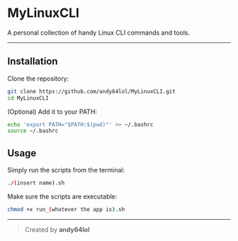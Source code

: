 # MyLinuxCLI

A personal collection of handy Linux CLI commands and tools.

---

## Installation

Clone the repository:

```bash
git clone https://github.com/andy64lol/MyLinuxCLI.git
cd MyLinuxCLI
```

(Optional) Add it to your PATH:

```bash
echo 'export PATH="$PATH:$(pwd)"' >> ~/.bashrc
source ~/.bashrc
```

## Usage

Simply run the scripts from the terminal:

```bash
./(insert name).sh
```

Make sure the scripts are executable:

```bash
chmod +x run_(whatever the app is).sh
```

---

> Created by **andy64lol**
